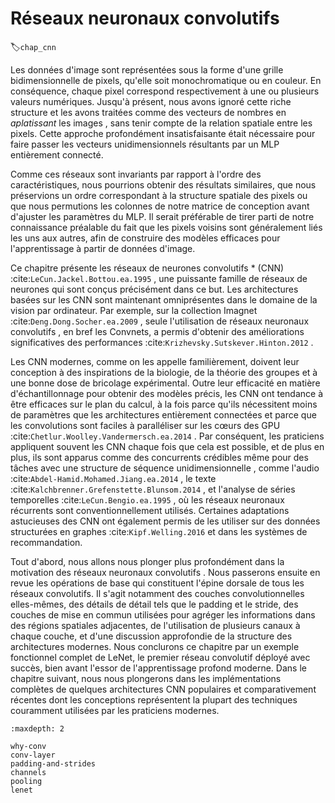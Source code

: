 # Réseaux neuronaux convolutifs
:label:`chap_cnn` 

 Les données d'image sont représentées sous la forme d'une grille bidimensionnelle de pixels, qu'elle soit
monochromatique ou en couleur. En conséquence, chaque pixel correspond respectivement à une
ou plusieurs valeurs numériques. Jusqu'à présent, nous avons ignoré cette riche structure
et les avons traitées comme des vecteurs de nombres en *aplatissant* les images
, sans tenir compte de la relation spatiale entre les pixels. Cette approche
profondément insatisfaisante était nécessaire pour faire passer les vecteurs unidimensionnels
résultants par un MLP entièrement connecté.

Comme ces réseaux sont invariants par rapport à l'ordre des caractéristiques, nous
pourrions obtenir des résultats similaires, que nous préservions un ordre
correspondant à la structure spatiale des pixels ou que nous permutions
les colonnes de notre matrice de conception avant d'ajuster les paramètres du MLP.
Il serait préférable de tirer parti de notre connaissance préalable du fait que les pixels voisins
sont généralement liés les uns aux autres, afin de construire des modèles efficaces pour
l'apprentissage à partir de données d'image.

Ce chapitre présente les réseaux de neurones convolutifs * (CNN)
:cite:`LeCun.Jackel.Bottou.ea.1995` , une puissante famille de réseaux de neurones qui
sont conçus précisément dans ce but.
Les architectures basées sur les CNN sont
maintenant omniprésentes dans le domaine de la vision par ordinateur.
Par exemple, sur la collection Imagnet
:cite:`Deng.Dong.Socher.ea.2009` , seule l'utilisation de réseaux neuronaux convolutifs
, en bref les Convnets, a permis d'obtenir des améliorations significatives des performances
 :cite:`Krizhevsky.Sutskever.Hinton.2012` .

Les CNN modernes, comme on les appelle familièrement, doivent leur conception à
des inspirations de la biologie, de la théorie des groupes et à une bonne dose de
bricolage expérimental.  Outre leur efficacité en matière d'échantillonnage
pour obtenir des modèles précis, les CNN ont tendance à être efficaces sur le plan du calcul,
à la fois parce qu'ils nécessitent moins de paramètres que les architectures entièrement connectées
et parce que les convolutions sont faciles à paralléliser sur
les cœurs des GPU :cite:`Chetlur.Woolley.Vandermersch.ea.2014` .  Par conséquent, les praticiens
appliquent souvent les CNN chaque fois que cela est possible, et de plus en plus, ils sont apparus comme des concurrents crédibles
même pour des tâches avec une structure de séquence unidimensionnelle
, comme l'audio :cite:`Abdel-Hamid.Mohamed.Jiang.ea.2014` , le texte
:cite:`Kalchbrenner.Grefenstette.Blunsom.2014` , et l'analyse de séries temporelles
:cite:`LeCun.Bengio.ea.1995` , où les réseaux neuronaux récurrents sont
conventionnellement utilisés.  Certaines adaptations astucieuses des CNN ont également
permis de les utiliser sur des données structurées en graphes :cite:`Kipf.Welling.2016` et
dans les systèmes de recommandation.

Tout d'abord, nous allons nous plonger plus profondément dans la motivation des réseaux neuronaux convolutifs
. Nous passerons ensuite en revue les opérations de base
qui constituent l'épine dorsale de tous les réseaux convolutifs.
Il s'agit notamment des couches convolutionnelles elles-mêmes,
des détails de détail tels que le padding et le stride,
des couches de mise en commun utilisées pour agréger les informations
dans des régions spatiales adjacentes,
de l'utilisation de plusieurs canaux à chaque couche,
et d'une discussion approfondie de la structure des architectures modernes.
Nous conclurons ce chapitre par un exemple fonctionnel complet de LeNet,
le premier réseau convolutif déployé avec succès,
bien avant l'essor de l'apprentissage profond moderne.
Dans le chapitre suivant, nous nous plongerons dans les implémentations complètes
de quelques architectures CNN populaires et comparativement récentes
dont les conceptions représentent la plupart des techniques
couramment utilisées par les praticiens modernes.

```toc
:maxdepth: 2

why-conv
conv-layer
padding-and-strides
channels
pooling
lenet
```

